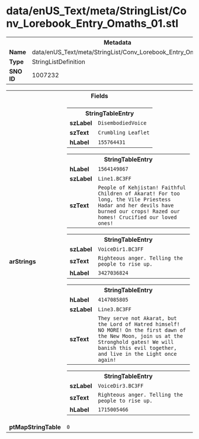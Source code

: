 <h1>data/enUS_Text/meta/StringList/Conv_Lorebook_Entry_Omaths_01.stl</h1><table><tr><th colspan="100%">Metadata</th></tr><tr><td><b>Name</b></td><td>data/enUS_Text/meta/StringList/Conv_Lorebook_Entry_Omaths_01.stl</td></tr><tr><td><b>Type</b></td><td>StringListDefinition</td></tr><tr><td><b>SNO ID</b></td><td>1007232</td></tr></table>

<table><tr><th colspan="100%">Fields</th></tr><tr><td><b>arStrings</b></td><td><table><tr><th colspan="100%">StringTableEntry</th></tr><tr><td><b>szLabel</b></td><td><code>DisembodiedVoice</code></td></tr><tr><td><b>szText</b></td><td><code>Crumbling Leaflet</code></td></tr><tr><td><b>hLabel</b></td><td><code>155764431</code></td></tr></table>


<table><tr><th colspan="100%">StringTableEntry</th></tr><tr><td><b>hLabel</b></td><td><code>1564149867</code></td></tr><tr><td><b>szLabel</b></td><td><code>Line1.BC3FF</code></td></tr><tr><td><b>szText</b></td><td><code>People of Kehjistan! Faithful Children of Akarat! For too long, the Vile Priestess Hadar and her devils have burned our crops! Razed our homes! Crucified our loved ones!</code></td></tr></table>


<table><tr><th colspan="100%">StringTableEntry</th></tr><tr><td><b>szLabel</b></td><td><code>VoiceDir1.BC3FF</code></td></tr><tr><td><b>szText</b></td><td><code>Righteous anger. Telling the people to rise up.</code></td></tr><tr><td><b>hLabel</b></td><td><code>3427036824</code></td></tr></table>


<table><tr><th colspan="100%">StringTableEntry</th></tr><tr><td><b>hLabel</b></td><td><code>4147085805</code></td></tr><tr><td><b>szLabel</b></td><td><code>Line3.BC3FF</code></td></tr><tr><td><b>szText</b></td><td><code>They serve not Akarat, but the Lord of Hatred himself! NO MORE! On the first dawn of the New Moon, join us at the Stronghold gates! We will banish this evil together, and live in the Light once again!</code></td></tr></table>


<table><tr><th colspan="100%">StringTableEntry</th></tr><tr><td><b>szLabel</b></td><td><code>VoiceDir3.BC3FF</code></td></tr><tr><td><b>szText</b></td><td><code>Righteous anger. Telling the people to rise up.</code></td></tr><tr><td><b>hLabel</b></td><td><code>1715005466</code></td></tr></table>


</td></tr><tr><td><b>ptMapStringTable</b></td><td><code>0</code></td></tr></table>

